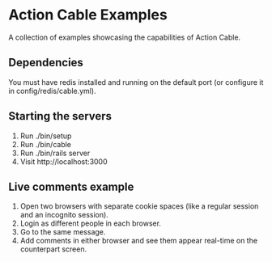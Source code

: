 # Action Cable Examples

A collection of examples showcasing the capabilities of Action Cable.

## Dependencies

You must have redis installed and running on the default port (or configure it in config/redis/cable.yml).

## Starting the servers

1. Run ./bin/setup
2. Run ./bin/cable
3. Run ./bin/rails server
4. Visit http://localhost:3000

## Live comments example

1. Open two browsers with separate cookie spaces (like a regular session and an incognito session). 
2. Login as different people in each browser. 
3. Go to the same message.
4. Add comments in either browser and see them appear real-time on the counterpart screen.
